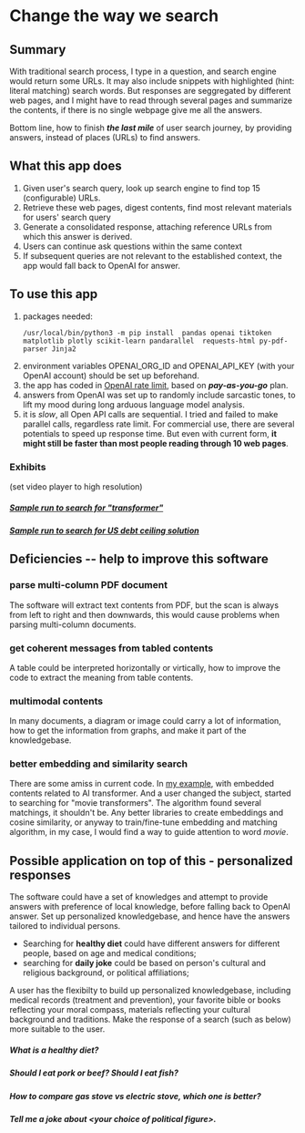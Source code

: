 # Change the way we search

## Summary

With traditional search process, I type in a question, and search engine would return some URLs. 
It may also include snippets with highlighted (hint: literal matching) search words. But responses are seggregated by different web pages, 
and I might have to read through several pages and summarize the contents, if there is no single webpage give me all the answers.

Bottom line, how to finish ***the last mile*** of user search journey, by providing answers, instead of places (URLs) to find answers.


##  What this app does

1. Given user's search query, look up search engine to find top 15 (configurable) URLs.
2. Retrieve these web pages, digest contents, find most relevant materials for users' search query
3. Generate a consolidated response, attaching reference URLs from which this answer is derived.
4. Users can continue ask questions within the same context
5. If subsequent queries are not relevant to the established context, the app would fall back to OpenAI for answer.

##  To use this app
1. packages needed:
    ```
    /usr/local/bin/python3 -m pip install  pandas openai tiktoken  matplotlib plotly scikit-learn pandarallel  requests-html py-pdf-parser Jinja2
   ```
2. environment variables OPENAI_ORG_ID and OPENAI_API_KEY (with your OpenAI account) should be set up beforehand.
3. the app has coded in [OpenAI rate limit](https://platform.openai.com/docs/guides/rate-limits/overview), based on ***pay-as-you-go*** plan.
4. answers from OpenAI was set up to randomly include sarcastic tones, to lift my mood during long arduous language model analysis. 
5. it is *slow*, all Open API calls are sequential. I tried and failed to make parallel calls, regardless rate limit.
For commercial use, there are several potentials to speed up response time. 
But even with current form, **it might still be faster than most people reading through 10 web pages**.


### Exhibits
(set video player to high resolution)
##### [Sample run to search for "transformer"](https://youtu.be/LoG6fMjZQ7o)
##### [Sample run to search for US debt ceiling solution](https://youtu.be/ZC5cSXwPaWM)

## Deficiencies -- help to improve this software
### parse multi-column PDF document 
The software will extract text contents from PDF, but the scan is always from left to right and then downwards, this would cause problems when parsing multi-column documents.

### get coherent messages from tabled contents
A table could be interpreted horizontally or virtically, how to improve the code to extract the meaning from table contents. 

### multimodal contents
In many documents, a diagram or image could carry a lot of information, how to get the information from graphs, and make it part of the knowledgebase.

### better embedding and similarity search
There are some amiss in current code. In [my example](https://youtu.be/LoG6fMjZQ7o?t=141), with embedded contents related to AI transformer. And a user changed the subject, started to searching for "movie transformers".  The algorithm found several matchings, it shouldn't be.  Any better libraries to create embeddings and cosine similarity, or anyway to train/fine-tune embedding and matching algorithm, in my case, I would find a way to guide attention to word *movie*.

## Possible application on top of this - personalized responses
The software could have a set of knowledges and attempt to provide answers with preference of local knowledge, before falling back to OpenAI answer.
Set up personalized knowledgebase, and hence have the answers tailored to individual persons. 
* Searching for **healthy diet**  could have different answers for different people, based on age and medical conditions; 
* searching for **daily joke**  could be based on person's cultural and religious background, or political affiliations; 

A user has the flexibilty to build up personalized knowledgebase, 
including medical records (treatment and prevention), your favorite bible or books reflecting your moral compass, 
 materials reflecting your cultural background and traditions.  Make the response of a search (such as below) more suitable to the user.
##### What is a healthy diet? 
##### Should I eat pork or beef?  Should I eat fish?
##### How to compare gas stove vs electric stove, which one is better?
##### Tell me a joke about *&lt;your choice of political figure&gt;*.



